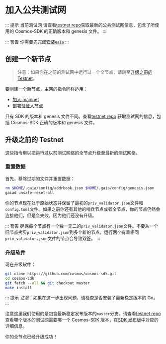 # 加入公共测试网

::: 提示 当前测试网
请查看[testnet repo](https://github.com/cosmos/testnets)获取最新的公共测试网信息，包含了所使用的 Cosmos-SDK 的正确版本和 genesis 文件。
:::

::: 警告
你需要先完成[安装`gaia`](./installation.md)
:::

## 创建一个新节点

> 注意：如果你在之前的测试网中运行过一个全节点，请跳至[升级之前的 Testnet](#upgrading-from-previous-testnet)。

要创建一个新节点，主网的指令同样适用：

- [加入 mainnet](./join-mainnet.md)
- [部署验证人节点](./validators/validator-setup.md)

只有 SDK 的版本和 genesis 文件不同。查看[testnet repo](https://github.com/cosmos/testnets)
获取测试网的信息，包括 Cosmos-SDK 正确的版本和 genesis 文件。

## 升级之前的 Testnet

这些指令用以把运行过以前测试网络的全节点升级至最新的测试网络。

### 重置数据

首先，移除过期的文件并重置数据：

```bash
rm $HOME/.gaia/config/addrbook.json $HOME/.gaia/config/genesis.json
gaiad unsafe-reset-all
```

你的节点现在处于原始状态并保留了最初的`priv_validator.json`文件和`config.toml`文件。如果之前你还有其他的哨兵节点或者全节点，你的节点仍然会连接他们，但是会失败，因为他们还没有升级。

::: 警告
确保每个节点有一个独一无二的`priv_validator.json`文件。不要从一个旧节点拷贝`priv_validator.json`到多个新的节点。运行两个有着相同`priv_validator.json`文件的节点会导致双签。
:::

### 升级软件

现在升级软件：

```bash
git clone https://github.com/cosmos/cosmos-sdk.git
cd cosmos-sdk
git fetch --all && git checkout master
make install
```

::: 提示
_注意_：如果在这一步出现问题，请检查是否安装了最新稳定版本的 Go。
:::

注意这里我们使用的是包含最新稳定发布版本的`master`分支。请查看[testnet repo](https://github.com/cosmos/testnets)查看哪个版本的测试网需要哪一个 Cosmos-SDK 版本，在[SDK 发布版](https://github.com/cosmos/cosmos-sdk/releases)中对应的详细信息。

你的全节点已经升级成功！
